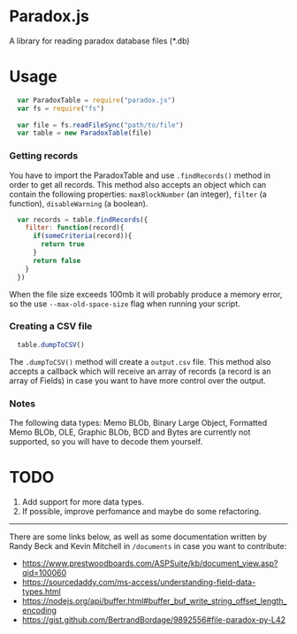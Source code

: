 # Paradox.js

A library for reading paradox database files (*.db)


# Usage



```javascript
  var ParadoxTable = require("paradox.js")
  var fs = require("fs")
  
  var file = fs.readFileSync("path/to/file")
  var table = new ParadoxTable(file)
```

### Getting records

You have to import the ParadoxTable and use `.findRecords()` method in order to get all records. This method also accepts an object which can contain the following properties: `maxBlockNumber` (an integer), `filter` (a function), `disableWarning` (a boolean).


```javascript
  var records = table.findRecords({
    filter: function(record){
      if(someCriteria(record)){
        return true
      }
      return false
    }
  })
```

When the file size exceeds 100mb it will probably produce a memory error, so the use `--max-old-space-size` flag when running your script.

### Creating a CSV file

```javascript
  table.dumpToCSV()
```

The `.dumpToCSV()` method will create a `output.csv` file. This method also accepts a callback which will receive an array of records (a record is an array of Fields) in case you want to have more control over the output.

### Notes

The following data types: Memo BLOb, Binary Large Object, Formatted Memo BLOb, OLE, Graphic BLOb, BCD and Bytes are currently not supported, so you will have to decode them yourself.

# TODO

1. Add support for more data types.
2. If possible, improve perfomance and maybe do some refactoring.

***

There are some links below, as well as some documentation written by Randy Beck and Kevin Mitchell in `/documents` in case you want to contribute:

+ https://www.prestwoodboards.com/ASPSuite/kb/document_view.asp?qid=100060
+ https://sourcedaddy.com/ms-access/understanding-field-data-types.html
+ https://nodejs.org/api/buffer.html#buffer_buf_write_string_offset_length_encoding
+ https://gist.github.com/BertrandBordage/9892556#file-paradox-py-L42
